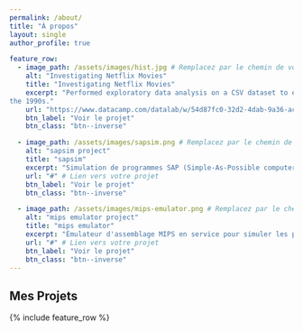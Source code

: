 ```yaml
---
permalink: /about/
title: "À propos"
layout: single
author_profile: true

feature_row:
  - image_path: /assets/images/hist.jpg # Remplacez par le chemin de votre image
    alt: "Investigating Netflix Movies"
    title: "Investigating Netflix Movies"
    excerpt: "Performed exploratory data analysis on a CSV dataset to explore trends in movies from
the 1990s."
    url: "https://www.datacamp.com/datalab/w/54d87fc0-32d2-4dab-9a36-ac2527552262/edit" # Lien vers votre projet
    btn_label: "Voir le projet"
    btn_class: "btn--inverse"

  - image_path: /assets/images/sapsim.png # Remplacez par le chemin de votre image
    alt: "sapsim project"
    title: "sapsim"
    excerpt: "Simulation de programmes SAP (Simple-As-Possible computer) de COMP 311 @ UNC. M'a permis d'autocorriger et de créer le SAP de COMP 311."
    url: "#" # Lien vers votre projet
    btn_label: "Voir le projet"
    btn_class: "btn--inverse"

  - image_path: /assets/images/mips-emulator.png # Remplacez par le chemin de votre image
    alt: "mips emulator project"
    title: "mips emulator"
    excerpt: "Émulateur d'assemblage MIPS en service pour simuler les projets finaux de COMP 541 (Logique Numérique) à l'UNC. Simule les périphériques d'E/S mappés en mémoire, y compris l'affichage VGA, l'accéléromètre et le clavier."
    url: "#" # Lien vers votre projet
    btn_label: "Voir le projet"
    btn_class: "btn--inverse"
---
```


## Mes Projets

{% include feature_row %}
